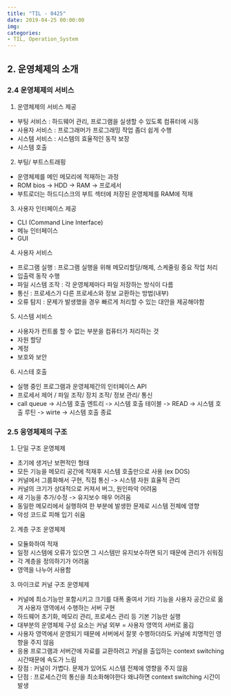 ```yaml
---
title: "TIL - 0425"
date: 2019-04-25 00:00:00
img:
categories:
- TIL, Operation_System
---
```


## 2. 운영체제의 소개 
### 2.4 운영체제의 서비스 
1. 운영체제의 서비스 제공 
- 부팅 서비스 : 하드웨어 관리, 프로그램을 실생할 수 있도록 컴퓨터에 시동
- 사용자 서비스 : 프로그래머가 프로그래밍 작업 좀더 쉽게 수행
- 시스템 서비스 : 시스템의 효율적인 동작 보장
- 시스템 호출 

2. 부팅/ 부트스트래핑 
- 운영체제를 메인 메모리에 적재하는 과정 
- ROM bios -> HDD -> RAM -> 프로세서 
- 부트로더는 하드디스크의 부트 섹터에 저장된 운영체제를 RAM에 적재 

3. 사용자 인터페이스 제공 
- CLI (Command Line Interface)
- 메뉴 인터페이스 
- GUI 

4. 사용자 서비스 
- 프로그램 실행 : 프로그램 실행을 위해 메모리할당/해제, 스케줄링 중요 작업 처리
- 입출력 동작 수행 
- 파일 시스템 조작 : 각 운영체제마다 파일 저장하는 방식이 다름 
- 통신 : 프로세스가 다른 프로세스와 정보 교환하는 방법(내부)
- 오류 탐지 : 문제가 발생했을 경우 빠르게 처리할 수 있는 대안을 제공해야함

5. 시스템 서비스 
- 사용자가 컨트롤 할 수 없는 부분을 컴퓨터가 처리하는 것 
- 자원 할당 
- 계정 
- 보호와 보안 

6. 시스테 호출 
- 실행 중인 프로그램과 운영체제간의 인터페이스 API
- 프로세서 제어 / 파일 조작/ 장치 조작/ 정보 관리/ 통신 
- call queue -> 시스템 호출 엔트리 -> 시스템 호출 테이블 -> READ -> 시스템 호출 루틴 -> wirte -> 시스템 호출 종료 

### 2.5 웅영체제의 구조
1. 단일 구조 운영체제 
- 초기에 생겨난 보편적인 형태
- 모든 기능을 메모리 공간에 적재후 시스템 호출만으로 사용 (ex DOS)
- 커널에서 그룹화해서 구현, 직접 통신 -> 시스템 자원 효율적 관리
- 커널의 크기가 상대적으로 커져서 버그, 원인파악 어려움
- 새 기능을 추가/수정 -> 유지보수 매우 어려움
- 동일한 메모리에서 실행하여 한 부분에 발생한 문제로 시스템 전체에 영향 
- 악성 코드로 피해 입기 쉬움

2. 계층 구조 운영체제 
- 모듈화하여 적재
- 일정 시스템에 오류가 있으면 그 시스템만 유지보수하면 되기 때문에 관리가 쉬워짐 
- 각 계층을 정의하기가 어려움 
- 영역을 나누어 사용함 

3. 마이크로 커널 구조 운영체제 
- 커널에 최소기능만 포함시키고 크기를 대폭 줄여서 기타 기능을 사용자 공간으로 옮겨 사용자 영역에서 수행하는 서버 구현
- 하드웨어 초기화, 메모리 관리, 프로세스 관리 등 기본 기능만 실행
- 대부분의 운영체제 구성 요소는 커널 외부 = 사용자 영역의 서버로 옮김 
- 사용자 영역에서 운영되기 때문에 서버에서 잘못 수행하더라도 커널에 치명적인 영향을 주지 않음 
- 응용 프로그램과 서버간에 자료를 교환하려고 커널을 출입하는 context switching 시간때문에 속도가 느림 
- 장점 : 커널이 가볍다. 문제가 있어도 시스템 전체에 영향을 주지 않음 
- 단점 : 프로세스간의 통신을 최소화해야한다 왜냐하면 context switching 시간이 발생
